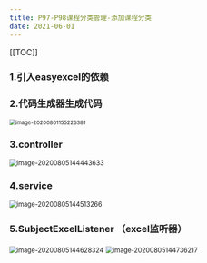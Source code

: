 ```yaml
---
title: P97-P98课程分类管理-添加课程分类
date: 2021-06-01
---
```

[[TOC]]


### 1.引入easyexcel的依赖

### 2.代码生成器生成代码

<img src="https://gitee.com//nopromise/pic/raw/master/typora/20200801155226.png" alt="image-20200801155226381" style="zoom:67%;" />



### 3.controller

<img src="https://gitee.com//nopromise/pic/raw/master/typora/20200805144443.png" alt="image-20200805144443633" style="zoom:80%;" />



### 4.service

<img src="https://gitee.com//nopromise/pic/raw/master/typora/20200805144513.png" alt="image-20200805144513266" style="zoom:80%;" />

### 5.SubjectExcelListener （excel监听器）

<img src="https://gitee.com//nopromise/pic/raw/master/typora/20200805144628.png" alt="image-20200805144628324" style="zoom:80%;" />

<img src="C:\Users\31265\AppData\Roaming\Typora\typora-user-images\image-20200805144736217.png" alt="image-20200805144736217" style="zoom:80%;" />